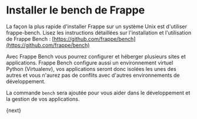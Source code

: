 # Installer le bench de Frappe

La façon la plus rapide d'installer Frappe sur un système Unix est d'utiliser frappe-bench. Lisez les instructions détaillées sur l'installation et l'utilisation de Frappe Bench : [https://github.com/frappe/bench](https://github.com/frappe/bench)

Avec Frappe Bench vous pourrez configurer et héberger plusieurs sites et applications. Frappe Bench configure aussi un environnement virtuel Python (Virtualenv), vos applications seront donc isolées les unes des autres et vous n'aurez pas de conflits avec d'autres environnements de développement.

La commande `bench` sera ajoutée pour vous aider dans le développement et la gestion de vos applications.

{next}
